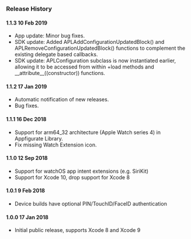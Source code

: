 ### Release History

#### 1.1.3 10 Feb 2019
* App update: Minor bug fixes.
* SDK update: Added APLAddConfigurationUpdatedBlock() and APLRemoveConfigurationUpdatedBlock() functions to complement the existing delegate based callbacks. 
* SDK update: APLConfiguration subclass is now instantiated earlier, allowing it to be accessed from within +load methods and \_\_attribute\_\_((constructor)) functions.

#### 1.1.2 17 Jan 2019
* Automatic notification of new releases.
* Bug fixes.

#### 1.1.1 16 Dec 2018
* Support for arm64_32 architecture (Apple Watch series 4) in Appfigurate Library.
* Fix missing Watch Extension icon.

#### 1.1.0 12 Sep 2018
* Support for watchOS app intent extensions (e.g. SiriKit)
* Support for Xcode 10, drop support for Xcode 8

#### 1.0.1 9 Feb 2018
* Device builds have optional PIN/TouchID/FaceID authentication

#### 1.0.0 17 Jan 2018
* Initial public release, supports Xcode 8 and Xcode 9
